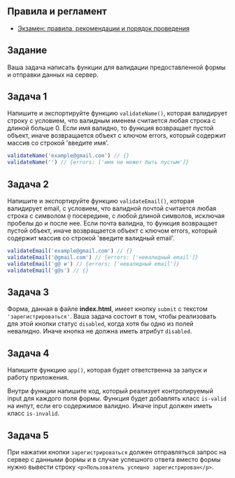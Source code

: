 ## Правила и регламент

- [Экзамен: правила, рекомендации и порядок проведения](https://hexly.notion.site/d9289c18871c44508bc7c7f05a51d94f)

## Задание

Ваша задача написать функции для валидации предоставленной формы и отправки данных на сервер.

## Задача 1

Напишите и экспортируйте функцию `validateName()`, которая валидирует строку с условием, что валидным именем считается любая строка с длиной больше 0. Если имя валидно, то функция возвращает пустой объект, иначе возвращается объект с ключом errors, который содержит массив со строкой 'введите имя'.

```javascript
validateName('example@gmail.com') // {}
validateName('') // {errors: ['имя не может быть пустым']}
```

## Задача 2

Напишите и экспортируйте функцию `validateEmail()`, которая валидирует email, с условием, что валидной почтой считается любая строка с символом `@` посередине, с любой длиной символов, исключая пробелы до и после нее. Если почта валидна, то функция возвращает пустой объект, иначе возвращается объект с ключом errors, который содержит массив со строкой 'введите валидный email'.

```javascript
validateEmail('example@gmail.com') // {}
validateEmail('@gmail.com') // {errors: ['невалидный email']}
validateEmail('g@ и') // {errors: ['невалидный email']}
validateEmail('g@s') // {}
```

## Задача 3

Форма, данная в файле **index.html**, имеет кнопку `submit` c текстом `'зарегистрироваться'`. Ваша задача состоит в том, чтобы реализовать для этой кнопки статус `disabled`, когда хотя бы одно из полей невалидно. Иначе кнопка не должна иметь атрибут `disabled`.

## Задача 4

Напишите функцию `app()`, которая будет ответственна за запуск и работу приложения.

Внутри функции напишите код, который реализует контролируемый input для каждого поля формы. Функция будет добавлять класс `is-valid` на инпут, если его содержимое валидно. Иначе input должен иметь класс `is-invalid`.

## Задача 5

При нажатии кнопки `зарегистрироваться` должен отправляться запрос на сервер с данными формы и в случае успешного ответа вместо формы нужно вывести строку `<p>Пользователь успешно зарегистрирован</p>`.
